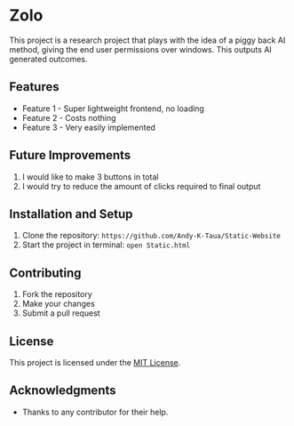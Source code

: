 # Zolo

This project is a research project that plays with the idea of a piggy back AI method, giving the end user permissions over windows. This outputs AI generated outcomes. 

## Features

* Feature 1 - Super lightweight frontend, no loading
* Feature 2 - Costs nothing
* Feature 3 - Very easily implemented

## Future Improvements

1. I would like to make 3 buttons in total
2. I would try to reduce the amount of clicks required to final output

## Installation and Setup

1. Clone the repository: `https://github.com/Andy-K-Taua/Static-Website`
2. Start the project in terminal: `open Static.html`

## Contributing

1. Fork the repository
2. Make your changes
3. Submit a pull request

## License

This project is licensed under the [MIT License](https://opensource.org/licenses/MIT).

## Acknowledgments

* Thanks to any contributor for their help.
